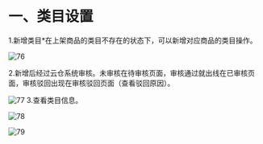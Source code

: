 # 一、类目设置

1.新增类目*在上架商品的类目不存在的状态下，可以新增对应商品的类目操作。  

![76](http://tradeany-test.oss-cn-qingdao.aliyuncs.com/2020/10/12/MjAyMDEwMTIxMDIyMDI3Ng==.png)

2.新增后经过云仓系统审核。未审核在待审核页面，审核通过就出线在已审核页面，审核驳回出现在审核驳回页面（查看驳回原因）。

![77](http://tradeany-test.oss-cn-qingdao.aliyuncs.com/2020/10/12/MjAyMDEwMTIxMDI2Mjg3Nw==.png)
3.查看类目信息。

![78](http://tradeany-test.oss-cn-qingdao.aliyuncs.com/2020/10/12/MjAyMDEwMTIxMDI4MDQ3OA==.png)

![79](http://tradeany-test.oss-cn-qingdao.aliyuncs.com/2020/10/12/MjAyMDEwMTIxMDI5MjM3OQ==.png)